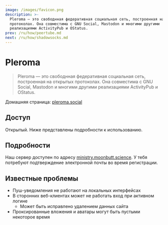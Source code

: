 ```yaml
---
image: /images/favicon.png
description: >-
  Pleroma — это свободнная федеративная социальная сеть, построенная на открытых
  протоколах. Она совместима с GNU Social, Mastodon и многими другими
  реализациями ActivityPub и OStatus.
prev: /ru/how/peertube.md
next: /ru/how/shadowsocks.md
---
```


# Pleroma

> Pleroma — это свободнная федеративная социальная сеть, построенная на открытых протоколах. Она совместима с GNU Social, Mastodon и многими другими реализациями ActivityPub и OStatus.

Домашняя страница: [pleroma.social](https://pleroma.social)

## Доступ

Открытый. Ниже представлены подробности к использованию.

## Подробности

Наш сервер доступен по адресу [ministry.moonbutt.science](https://ministry.moonbutt.science). У тебя потребуют подтверждение электронной почты во время регистрации.

## Известные проблемы

- Пуш-уведомления не работают на локальных интерфейсах
- В сторонних веб-клиентах может не работать вход при активном логине
  - Может быть исправлено удалением данных сайта
- Проксированные вложения и аватары могут быть пустыми некоторое время
